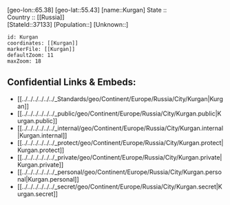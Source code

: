 ﻿---
location: [55.43,65.38] 
mapzoom: [7,12] 
mapmarker: city 
type: City
tags:
- geo/City


SpocWebEntityId: 31703
isDeleted: false
confidential: public

---
[geo-lon::65.38] 
[geo-lat::55.43] 
[name::Kurgan] 
State ::  
Country :: [[Russia]]  
[StateId::37133] 
[Population::] 
[Unknown::] 


```leaflet
id: Kurgan
coordinates: [[Kurgan]] 
markerFile: [[Kurgan]] 
defaultZoom: 11 
maxZoom: 18
```


## Confidential Links & Embeds: 
- [[../../../../../../_Standards/geo/Continent/Europe/Russia/City/Kurgan|Kurgan]] 
- [[../../../../../../_public/geo/Continent/Europe/Russia/City/Kurgan.public|Kurgan.public]] 
- [[../../../../../../_internal/geo/Continent/Europe/Russia/City/Kurgan.internal|Kurgan.internal]] 
- [[../../../../../../_protect/geo/Continent/Europe/Russia/City/Kurgan.protect|Kurgan.protect]] 
- [[../../../../../../_private/geo/Continent/Europe/Russia/City/Kurgan.private|Kurgan.private]] 
- [[../../../../../../_personal/geo/Continent/Europe/Russia/City/Kurgan.personal|Kurgan.personal]] 
- [[../../../../../../_secret/geo/Continent/Europe/Russia/City/Kurgan.secret|Kurgan.secret]] 
